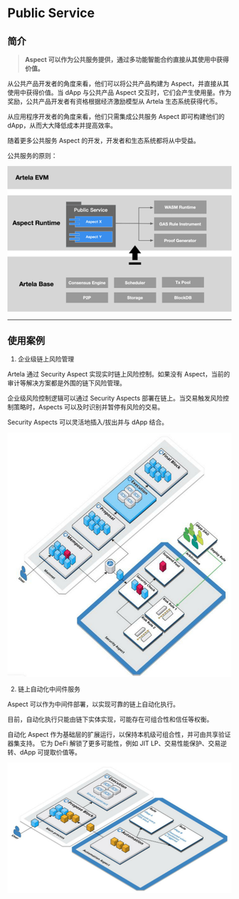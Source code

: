 # Public Service

## 简介

> **Aspect 可以作为公共服务提供，通过多功能智能合约直接从其使用中获得价值。**

从公共产品开发者的角度来看，他们可以将公共产品构建为 Aspect，并直接从其使用中获得价值。当 dApp 与公共产品 Aspect 交互时，它们会产生使用量。作为奖励，公共产品开发者有资格根据经济激励模型从 Artela 生态系统获得代币。

从应用程序开发者的角度来看，他们只需集成公共服务 Aspect 即可构建他们的 dApp，从而大大降低成本并提高效率。

随着更多公共服务 Aspect 的开发，开发者和生态系统都将从中受益。

公共服务的原则：

<!-- <center>
<img
  src={require('./img/5.png').default} 
  alt="5"  
  width="70%"
/>
</center> -->
 ![seventy_p](./img/5.png)

---

## 使用案例

1. 企业级链上风险管理

Artela 通过 Security Aspect 实现实时链上风险控制。如果没有 Aspect，当前的审计等解决方案都是外围的链下风险管理。

企业级风险控制逻辑可以通过 Security Aspects 部署在链上。当交易触发风险控制策略时，Aspects 可以及时识别并暂停有风险的交易。

Security Aspects 可以灵活地插入/拔出并与 dApp 结合。

<!-- <center>
<img
  src={require('./img/11.png').default} 
  alt="11"  
  width="50%"
/>
</center> -->
 ![fifty_p](./img/11.png)

2. 链上自动化中间件服务

Aspect 可以作为中间件部署，以实现可靠的链上自动化执行。

目前，自动化执行只能由链下实体实现，可能存在可组合性和信任等权衡。

自动化 Aspect 作为基础层的扩展运行，以保持本机级可组合性，并可由共享验证器集支持。 它为 DeFi 解锁了更多可能性，例如 JIT LP、交易性能保护、交易逆转、dApp 可提取价值等。

<!-- 

<center>
<img
  src={require('./img/12.png').default} 
  alt="12"  
  width="60%"
/>
</center> -->
![sixty_p](./img/12.png)
